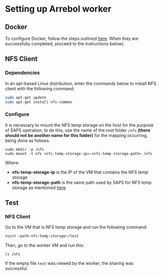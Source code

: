 # Setting up Arrebol worker

## Docker

To configure Docker, follow the steps outlined [here](https://github.com/wesleymonte/worker-deployment). When they are successfully completed, proceed to the instructions below).

## NFS Client

### Dependencies

In an apt-based Linux distribution, enter the commands below to install NFS client with the following command:

```bash
sudo apt-get update
sudo apt-get install nfs-common
```

### Configure

It is necessary to mount the NFS temp storage on the host for the purpose of SAPS operation, to do this, use the name of the root folder `/nfs` **(there should not be another name for this folder)** for the mapping occurring, being done as follows:

```
sudo mkdir -p /nfs
sudo mount -t nfs <nfs-temp-storage-ip>:<nfs-temp-storage-path> /nfs
```

Where:
- **nfs-temp-storage-ip** is the IP of the VM that contains the NFS temp storage
- **nfs-temp-storage-path** is the same path used by SAPS for NFS temp storage as mentioned [here](https://github.com/ufcg-lsd/saps-engine/blob/develop/docs/archiver-install.md#temporary-storage)

## Test

### NFS Client

Go to the VM that is NFS temp storage and run the following command:
```bash
touch <path-nfs-temp-storage>/test
```

Then, go to the worker VM and run this:
```
ls /nfs
```

If the empty file `test` was viewed by the worker, the sharing was successful.
